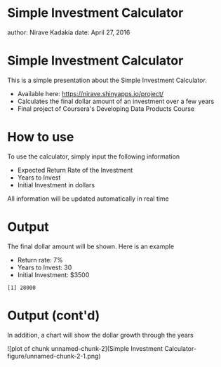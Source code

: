 Simple Investment Calculator
========================================================
author: Nirave Kadakia
date: April 27, 2016

Simple Investment Calculator
========================================================

This is a simple presentation about the Simple Investment Calculator.

- Available here: https://nirave.shinyapps.io/project/
- Calculates the final dollar amount of an investment over a few years
- Final project of Coursera's Developing Data Products Course

How to use
========================================================

To use the calculator, simply input the following information

- Expected Return Rate of the Investment
- Years to Invest
- Initial Investment in dollars

All information will be updated automatically in real time

Output
========================================================

The final dollar amount will be shown.  Here is an example
- Return rate: 7%
- Years to Invest: 30
- Initial Investment: $3500


```
[1] 28000
```

Output (cont'd)
========================================================
In addition, a chart will show the dollar growth through the years

![plot of chunk unnamed-chunk-2](Simple Investment Calculator-figure/unnamed-chunk-2-1.png)
